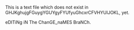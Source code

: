 This is a text file which does not exist in GHJKghujgFGuygYGUYgyFYUfyuGhcxrCFVHYUIJOKL, yet.

eDITiNg iN The ChanGE_naMES BraNCh.